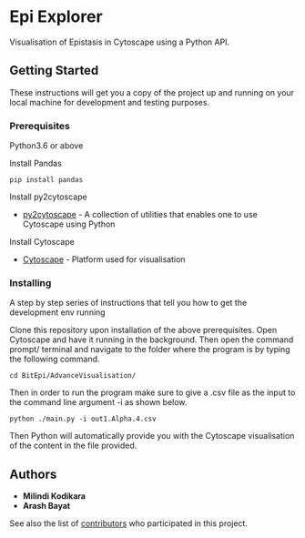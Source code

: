 # Epi Explorer

Visualisation of Epistasis in Cytoscape using a Python API.  

## Getting Started

These instructions will get you a copy of the project up and running on your local machine for development and testing purposes.

### Prerequisites

Python3.6 or above

Install Pandas

```
pip install pandas
```

Install py2cytoscape

* [py2cytoscape](https://py2cytoscape.readthedocs.io/en/latest/#installation) - A collection of utilities that enables one to use Cytoscape using Python

Install Cytoscape

* [Cytoscape](https://cytoscape.org/download.html) - Platform used for visualisation

### Installing

A step by step series of instructions that tell you how to get the development env running

Clone this repository upon installation of the above prerequisites. Open Cytoscape and have it running in the background. Then open the command prompt/ terminal and navigate to the folder where the program is by typing the following command.

```
cd BitEpi/AdvanceVisualisation/
```

Then in order to run the program make sure to give a .csv file as the input to the command line argument -i as shown below. 

```
python ./main.py -i out1.Alpha.4.csv
```

Then Python will automatically provide you with the Cytoscape visualisation of the content in the file provided. 

## Authors

* **Milindi Kodikara**
* **Arash Bayat**

See also the list of [contributors](https://github.com/aehrc/EpiExplorer/graphs/contributors) who participated in this project.


